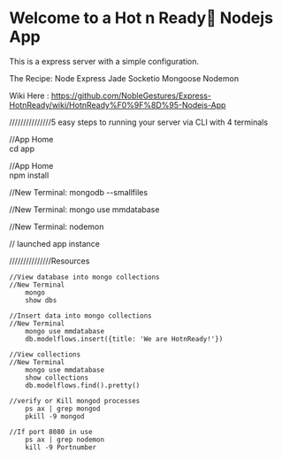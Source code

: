 # Welcome to a Hot n Ready🍕 Nodejs App

This is a express server with a simple configuration. 

The Recipe:
Node Express Jade Socketio Mongoose Nodemon 

Wiki Here : https://github.com/NobleGestures/Express-HotnReady/wiki/HotnReady%F0%9F%8D%95-Nodejs-App


///////////////5 easy steps to running your server via CLI with 4 terminals

//App Home  
        cd app
        
//App Home  
        npm install

//New Terminal: 
        mongodb --smallfiles
    
//New Terminal: 
        mongo use mmdatabase
    
//New Terminal: 
        nodemon

// launched app instance
    

///////////////Resources 


    //View database into mongo collections
	//New Terminal 
        mongo 
        show dbs

	//Insert data into mongo collections
	//New Terminal 
        mongo use mmdatabase
	    db.modelflows.insert({title: 'We are HotnReady!'})
	    
	//View collections
	//New Terminal 
        mongo use mmdatabase
        show collections
        db.modelflows.find().pretty()
	
	//verify or Kill mongod processes
	    ps ax | grep mongod
    	pkill -9 mongod
    	
    //If port 8080 in use 
	    ps ax | grep nodemon
	    kill -9 Portnumber


